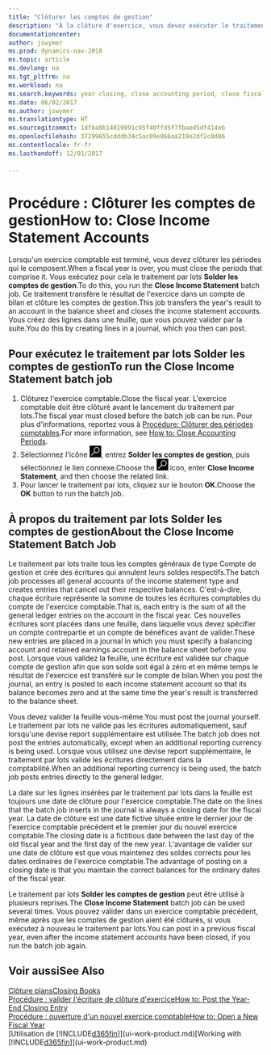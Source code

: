 ```yaml
---
title: "Clôturer les comptes de gestion"
description: "À la clôture d'exercice, vous devez exécuter le traitement par lots Clôture comptes de gestion afin de clôturer les périodes comptables de l'exercice fiscal."
documentationcenter: 
author: jswymer
ms.prod: dynamics-nav-2018
ms.topic: article
ms.devlang: na
ms.tgt_pltfrm: na
ms.workload: na
ms.search.keywords: year closing, close accounting period, close fiscal year, bank account detailed trial balance
ms.date: 06/02/2017
ms.author: jswymer
ms.translationtype: HT
ms.sourcegitcommit: 1dfba8b14019991c95f40ffd5f7fbaed5df414eb
ms.openlocfilehash: 37299655cdddb34c5ac09e066aa219e2df2c0d86
ms.contentlocale: fr-fr
ms.lasthandoff: 12/01/2017

---
```

# <a name="how-to-close-income-statement-accounts"></a><span data-ttu-id="1a480-103">Procédure : Clôturer les comptes de gestion</span><span class="sxs-lookup"><span data-stu-id="1a480-103">How to: Close Income Statement Accounts</span></span>
<span data-ttu-id="1a480-104">Lorsqu'un exercice comptable est terminé, vous devez clôturer les périodes qui le composent.</span><span class="sxs-lookup"><span data-stu-id="1a480-104">When a fiscal year is over, you must close the periods that comprise it.</span></span> <span data-ttu-id="1a480-105">Vous exécutez pour cela le traitement par lots **Solder les comptes de gestion**.</span><span class="sxs-lookup"><span data-stu-id="1a480-105">To do this, you run the **Close Income Statement** batch job.</span></span> <span data-ttu-id="1a480-106">Ce traitement transfère le résultat de l'exercice dans un compte de bilan et clôture les comptes de gestion.</span><span class="sxs-lookup"><span data-stu-id="1a480-106">This job transfers the year's result to an account in the balance sheet and closes the income statement accounts.</span></span> <span data-ttu-id="1a480-107">Vous créez des lignes dans une feuille, que vous pouvez valider par la suite.</span><span class="sxs-lookup"><span data-stu-id="1a480-107">You do this by creating lines in a journal, which you then can post.</span></span>

## <a name="to-run-the-close-income-statement-batch-job"></a><span data-ttu-id="1a480-108">Pour exécutez le traitement par lots Solder les comptes de gestion</span><span class="sxs-lookup"><span data-stu-id="1a480-108">To run the Close Income Statement batch job</span></span>
1. <span data-ttu-id="1a480-109">Clôturez l'exercice comptable.</span><span class="sxs-lookup"><span data-stu-id="1a480-109">Close the fiscal year.</span></span> <span data-ttu-id="1a480-110">L'exercice comptable doit être clôturé avant le lancement du traitement par lots.</span><span class="sxs-lookup"><span data-stu-id="1a480-110">The fiscal year must closed before the batch job can be run.</span></span> <span data-ttu-id="1a480-111">Pour plus d'informations, reportez vous à [Procédure: Clôturer des périodes comptables](year-close-account-periods.md).</span><span class="sxs-lookup"><span data-stu-id="1a480-111">For more information, see [How to: Close Accounting Periods](year-close-account-periods.md).</span></span>
2. <span data-ttu-id="1a480-112">Sélectionnez l'icône ![Page ou état pour la recherche](media/ui-search/search_small.png "Page ou état pour la recherche"), entrez **Solder les comptes de gestion**, puis sélectionnez le lien connexe.</span><span class="sxs-lookup"><span data-stu-id="1a480-112">Choose the ![Search for Page or Report](media/ui-search/search_small.png "Search for Page or Report icon") icon, enter **Close Income Statement**, and then choose the related link.</span></span>
3. <span data-ttu-id="1a480-113">Pour lancer le traitement par lots, cliquez sur le bouton **OK**.</span><span class="sxs-lookup"><span data-stu-id="1a480-113">Choose the **OK** button to run the batch job.</span></span>

## <a name="about-the-close-income-statement-batch-job"></a><span data-ttu-id="1a480-114">À propos du traitement par lots Solder les comptes de gestion</span><span class="sxs-lookup"><span data-stu-id="1a480-114">About the Close Income Statement Batch Job</span></span>
<span data-ttu-id="1a480-115">Le traitement par lots traite tous les comptes généraux de type Compte de gestion et crée des écritures qui annulent leurs soldes respectifs.</span><span class="sxs-lookup"><span data-stu-id="1a480-115">The batch job processes all general accounts of the income statement type and creates entries that cancel out their respective balances.</span></span> <span data-ttu-id="1a480-116">C'est-à-dire, chaque écriture représente la somme de toutes les écritures comptables du compte de l'exercice comptable.</span><span class="sxs-lookup"><span data-stu-id="1a480-116">That is, each entry is the sum of all the general ledger entries on the account in the fiscal year.</span></span> <span data-ttu-id="1a480-117">Ces nouvelles écritures sont placées dans une feuille, dans laquelle vous devez spécifier un compte contrepartie et un compte de bénéfices avant de valider.</span><span class="sxs-lookup"><span data-stu-id="1a480-117">These new entries are placed in a journal in which you must specify a balancing account and retained earnings account in the balance sheet before you post.</span></span> <span data-ttu-id="1a480-118">Lorsque vous validez la feuille, une écriture est validée sur chaque compte de gestion afin que son solde soit égal à zéro et en même temps le résultat de l'exercice est transféré sur le compte de bilan.</span><span class="sxs-lookup"><span data-stu-id="1a480-118">When you post the journal, an entry is posted to each income statement account so that its balance becomes zero and at the same time the year's result is transferred to the balance sheet.</span></span>

<span data-ttu-id="1a480-119">Vous devez valider la feuille vous-même.</span><span class="sxs-lookup"><span data-stu-id="1a480-119">You must post the journal yourself.</span></span> <span data-ttu-id="1a480-120">Le traitement par lots ne valide pas les écritures automatiquement, sauf lorsqu'une devise report supplémentaire est utilisée.</span><span class="sxs-lookup"><span data-stu-id="1a480-120">The batch job does not post the entries automatically, except when an additional reporting currency is being used.</span></span> <span data-ttu-id="1a480-121">Lorsque vous utilisez une devise report supplémentaire, le traitement par lots valide les écritures directement dans la comptabilité.</span><span class="sxs-lookup"><span data-stu-id="1a480-121">When an additional reporting currency is being used, the batch job posts entries directly to the general ledger.</span></span>

<span data-ttu-id="1a480-122">La date sur les lignes insérées par le traitement par lots dans la feuille est toujours une date de clôture pour l'exercice comptable.</span><span class="sxs-lookup"><span data-stu-id="1a480-122">The date on the lines that the batch job inserts in the journal is always a closing date for the fiscal year.</span></span> <span data-ttu-id="1a480-123">La date de clôture est une date fictive située entre le dernier jour de l'exercice comptable précédent et le premier jour du nouvel exercice comptable.</span><span class="sxs-lookup"><span data-stu-id="1a480-123">The closing date is a fictitious date between the last day of the old fiscal year and the first day of the new year.</span></span> <span data-ttu-id="1a480-124">L'avantage de valider sur une date de clôture est que vous maintenez des soldes corrects pour les dates ordinaires de l'exercice comptable.</span><span class="sxs-lookup"><span data-stu-id="1a480-124">The advantage of posting on a closing date is that you maintain the correct balances for the ordinary dates of the fiscal year.</span></span>

<span data-ttu-id="1a480-125">Le traitement par lots **Solder les comptes de gestion** peut être utilisé à plusieurs reprises.</span><span class="sxs-lookup"><span data-stu-id="1a480-125">The **Close Income Statement** batch job can be used several times.</span></span> <span data-ttu-id="1a480-126">Vous pouvez valider dans un exercice comptable précédent, même après que les comptes de gestion aient été clôturés, si vous exécutez à nouveau le traitement par lots.</span><span class="sxs-lookup"><span data-stu-id="1a480-126">You can post in a previous fiscal year, even after the income statement accounts have been closed, if you run the batch job again.</span></span>

## <a name="see-also"></a><span data-ttu-id="1a480-127">Voir aussi</span><span class="sxs-lookup"><span data-stu-id="1a480-127">See Also</span></span>
[<span data-ttu-id="1a480-128">Clôture plans</span><span class="sxs-lookup"><span data-stu-id="1a480-128">Closing Books</span></span>](year-close-books.md)  
[<span data-ttu-id="1a480-129">Procédure : valider l'écriture de clôture d'exercice</span><span class="sxs-lookup"><span data-stu-id="1a480-129">How to: Post the Year-End Closing Entry</span></span>](year-how-post-year-end-close-entry.md)  
[<span data-ttu-id="1a480-130">Procédure : ouverture d'un nouvel exercice comptable</span><span class="sxs-lookup"><span data-stu-id="1a480-130">How to: Open a New Fiscal Year</span></span>](finance-how-open-new-fiscal-year.md)  
<span data-ttu-id="1a480-131">[Utilisation de [!INCLUDE[d365fin](includes/d365fin_md.md)]](ui-work-product.md)</span><span class="sxs-lookup"><span data-stu-id="1a480-131">[Working with [!INCLUDE[d365fin](includes/d365fin_md.md)]](ui-work-product.md)</span></span>

